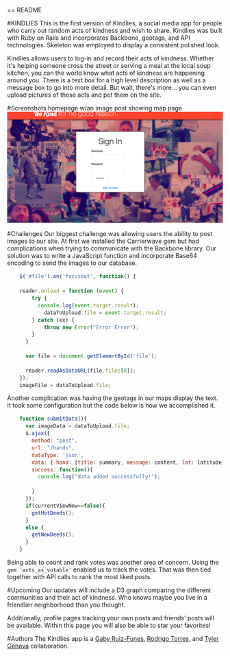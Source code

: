 == README

#KINDLIES
This is the first version of Kindlies, a social media app for people who carry out random acts of kindness and wish to share.  Kindlies was built with Ruby on Rails and incorporates Backbone, geotags, and API technologies. Skeleton was employed to display a consistent polished look.

Kindlies allows users to log-in and record their acts of kindness.  Whether it's helping someone cross the street or serving a meal at the local soup kitchen, you can the world know what acts of kindness are happening around you.  There is a text box for a high level description as well as a message box to go into more detail.  But wait, there's more... you can even upload pictures of these acts and pot them on the site.


#Screenshots
homepage w/an image post showing
map page
![Log_in Page](/log_in.png)

#Challenges
Our biggest challenge was allowing users the ability to post images to our site.  At first we installed the Carrierwave gem but had complications when trying to communicate with the Backbone library.  Our solution was to write a JavaScript function and incorporate Base64 encoding to send the images to our database.

```javascript
    $('#file').on('focusout', function() {

    reader.onload = function (event) {
        try {
          console.log(event.target.result);
            dataToUpload.file = event.target.result;
        } catch (ex) {
            throw new Error("Error Error");
        }
      }

      var file = document.getElementById('file');

      reader.readAsDataURL(file.files[0]);
    });
    imageFile = dataToUpload.file;
```

Another complication was having the geotags in our maps display the text.  It took some configuration but the code below is how we accomplished it.

```javascript
    function submitData(){
      var imageData = dataToUpload.file;
      $.ajax({
        method: "post",
        url: "/hands",
        dataType: 'json',
        data: { hand: {title: summary, message: content, lat: latitude, long: longitude, image: imageData     }, authenticity_token: token },
        success: function(){
          console.log("data added successfully!");

        }
      });
      if(currentViewNew==false){
        getHotDeeds();
      }
      else {
        getNewDeeds();
      }
    }
```

Being able to count and rank votes was another area of concern.  Using the `gem 'acts_as_votable'` enabled us to track the votes.  That was then tied together with API calls to rank the most liked posts.


#Upcoming
Our updates will include a D3 graph comparing the different communities and their act of kindness.  Who knows maybe you live in a friendlier neighborhood than you thought.

Additionally,  profile pages tracking your own posts and friends' posts will be available.  Within this page you will also be able to star your favorites!


#Authors
The Kindlies app is a [Gaby Ruiz-Funes](https://github.com/mightyGaby), [Rodrigo Torres](https://github.com/rtone1), and [Tyler Geneva](https://github.com/ctylerg) collaboration.
